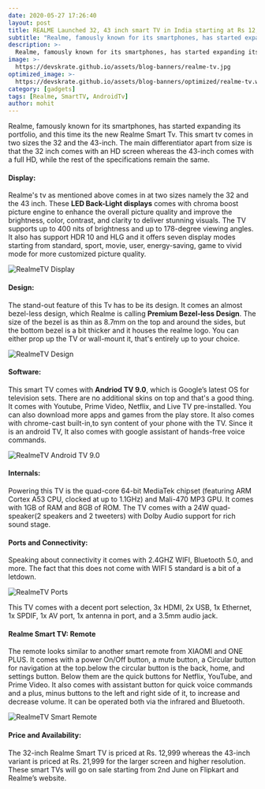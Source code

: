 ```yaml
---
date: 2020-05-27 17:26:40
layout: post
title: REALME Launched 32, 43 inch smart TV in India starting at Rs 12,999
subtitle: "Realme, famously known for its smartphones, has started expanding its portfolio, and this time its the new Realme Smart Tv, this is everything you need to know"
description: >-
  Realme, famously known for its smartphones, has started expanding its portfolio, and this time its the new Realme Smart Tv, this is everything you need to know
image: >-
  https://devskrate.github.io/assets/blog-banners/realme-tv.jpg
optimized_image: >-
  https://devskrate.github.io/assets/blog-banners/optimized/realme-tv.webp
category: [gadgets]
tags: [Realme, SmartTV, AndroidTv]
author: mohit
---
```


Realme, famously known for its smartphones, has started expanding its portfolio, and this time its the new Realme Smart Tv. This smart tv comes in two sizes the 32 and the 43-inch. The main differentiator apart from size is that the 32 inch comes with an HD screen whereas the 43-inch comes with a full HD, while the rest of the specifications remain the same.

#### Display:

Realme's tv as mentioned above comes in at two sizes namely the 32 and the 43 inch. These **LED Back-Light displays** comes with chroma boost picture engine to enhance the overall picture quality and improve the brightness, color, contrast, and clarity to deliver stunning visuals. The TV supports up to 400 nits of brightness and up to 178-degree viewing angles. It also has support HDR 10 and HLG and it offers seven display modes starting from standard, sport, movie, user, energy-saving, game to vivid mode for more customized picture quality.

![RealmeTV Display](https://devskrate.github.io/assets/images/realme/2020-realmetv-display.webp)

#### Design:

The stand-out feature of this Tv has to be its design. It comes an almost bezel-less design, which Realme is calling **Premium Bezel-less Design**. The size of the bezel is as thin as 8.7mm on the top and around the sides, but the bottom bezel is a bit thicker and it houses the realme logo. You can either prop up the TV or wall-mount it, that's entirely up to your choice.

![RealmeTV Design](https://devskrate.github.io/assets/images/realme/realmetv-design.webp)

#### Software:

This smart TV comes with **Andriod TV 9.0**, which is Google’s latest OS for television sets. There are no additional skins on top and that's a good thing. It comes with Youtube, Prime Video, Netflix, and Live TV pre-installed. You can also download more apps and games from the play store. It also comes with chrome-cast built-in,to syn content of your phone with the TV. Since it is an android TV, It also comes with google assistant of hands-free voice commands.

![RealmeTV Android TV 9.0](https://devskrate.github.io/assets/images/realme/realmeTV-software.webp)

#### Internals:

Powering this TV is the quad-core 64-bit MediaTek chipset (featuring ARM Cortex A53 CPU, clocked at up to 1.1GHz) and Mali-470 MP3 GPU. It comes with 1GB of RAM and 8GB of ROM. The TV comes with a 24W quad-speaker(2 speakers and 2 tweeters) with Dolby Audio support for rich sound stage.

#### Ports and Connectivity:

Speaking about connectivity it comes with 2.4GHZ WIFI, Bluetooth 5.0, and more. The fact that this does not come with WIFI 5 standard is a bit of a letdown.

![RealmeTV Ports](https://devskrate.github.io/assets/images/realme/realmeTV-ports.webp)

This TV comes with a decent port selection, 3x HDMI, 2x USB, 1x Ethernet, 1x SPDIF, 1x AV port, 1x antenna in port, and a 3.5mm audio jack.

#### Realme Smart TV: Remote

The remote looks similar to another smart remote from XIAOMI and ONE PLUS. It comes with a power On/Off button, a mute button, a Circular button for navigation at the top.below the circular button is the back, home, and settings button. Below them are the quick buttons for Netflix, YouTube, and Prime Video. It also comes with assistant button for quick voice commands and a plus, minus buttons to the left and right side of it, to increase and decrease volume. It can be operated both via the infrared and Bluetooth.

![RealmeTV Smart Remote](https://devskrate.github.io/assets/images/realme/realmetv-remote.webp)

#### Price and Availability:

The 32-inch Realme Smart TV is priced at Rs. 12,999 whereas the 43-inch variant is priced at Rs. 21,999 for the larger screen and higher resolution. These smart TVs will go on sale starting from 2nd June on Flipkart and Realme’s website.

